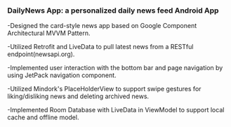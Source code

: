 ### DailyNews App: a personalized daily news feed Android App 

-Designed the card-style news app based on Google Component Architectural MVVM Pattern.

-Utilized Retrofit and LiveData to pull latest news from a RESTful endpoint(newsapi.org). 

-Implemented user interaction with the bottom bar and page navigation by using JetPack navigation component.

-Utilized Mindork's PlaceHolderView to support swipe gestures for liking/disliking news and deleting archived news.

-Implemented Room Database with LiveData in ViewModel to support local cache and offline model.



